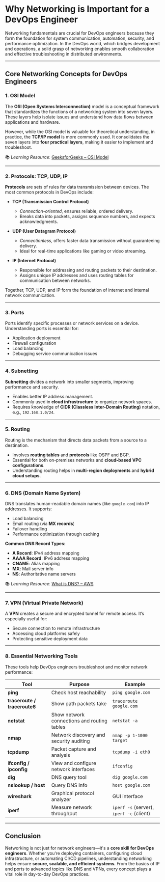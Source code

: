 # Why Networking is Important for a DevOps Engineer

Networking fundamentals are crucial for DevOps engineers because they form the foundation for system communication, automation, security, and performance optimization. In the DevOps world, which bridges development and operations, a solid grasp of networking enables smooth collaboration and effective troubleshooting in distributed environments.

---

## Core Networking Concepts for DevOps Engineers

### 1. OSI Model

The **OSI (Open Systems Interconnection)** model is a conceptual framework that standardizes the functions of a networking system into seven layers. These layers help isolate issues and understand how data flows between applications and hardware. 

However, while the OSI model is valuable for theoretical understanding, in practice, the **TCP/IP model** is more commonly used. It consolidates the seven layers into **four practical layers**, making it easier to implement and troubleshoot.

📚 *Learning Resource*: [GeeksforGeeks – OSI Model](https://www.geeksforgeeks.org/open-systems-interconnectionmodel-osi/)

---

### 2. Protocols: TCP, UDP, IP

**Protocols** are sets of rules for data transmission between devices. The most common protocols in DevOps include:

- **TCP (Transmission Control Protocol)**  
  - *Connection-oriented*, ensures reliable, ordered delivery.  
  - Breaks data into packets, assigns sequence numbers, and expects acknowledgments.

- **UDP (User Datagram Protocol)**  
  - *Connectionless*, offers faster data transmission without guaranteeing delivery.  
  - Ideal for real-time applications like gaming or video streaming.

- **IP (Internet Protocol)**  
  - Responsible for addressing and routing packets to their destination.  
  - Assigns unique IP addresses and uses routing tables for communication between networks.

Together, TCP, UDP, and IP form the foundation of internet and internal network communication.

---

### 3. Ports

Ports identify specific processes or network services on a device. Understanding ports is essential for:

- Application deployment
- Firewall configuration
- Load balancing
- Debugging service communication issues

---

### 4. Subnetting

**Subnetting** divides a network into smaller segments, improving performance and security.

- Enables better IP address management.
- Commonly used in **cloud infrastructure** to organize network spaces.
- Requires knowledge of **CIDR (Classless Inter-Domain Routing)** notation, e.g., `192.168.1.0/24`.

---

### 5. Routing

Routing is the mechanism that directs data packets from a source to a destination. 

- Involves **routing tables** and **protocols** like OSPF and BGP.
- Essential for both on-premises networks and **cloud-based VPC configurations**.
- Understanding routing helps in **multi-region deployments** and **hybrid cloud setups**.

---

### 6. DNS (Domain Name System)

DNS translates human-readable domain names (like `google.com`) into IP addresses. It supports:

- Load balancing
- Email routing (via **MX records**)
- Failover handling
- Performance optimization through caching

**Common DNS Record Types**:
- **A Record**: IPv4 address mapping  
- **AAAA Record**: IPv6 address mapping  
- **CNAME**: Alias mapping  
- **MX**: Mail server info  
- **NS**: Authoritative name servers

📚 *Learning Resource*: [What is DNS? – AWS](https://aws.amazon.com/route53/what-is-dns/)

---

### 7. VPN (Virtual Private Network)

A **VPN** creates a secure and encrypted tunnel for remote access. It’s especially useful for:

- Secure connection to remote infrastructure
- Accessing cloud platforms safely
- Protecting sensitive deployment data

---

### 8. Essential Networking Tools

These tools help DevOps engineers troubleshoot and monitor network performance:

| Tool | Purpose | Example |
|------|---------|---------|
| **ping** | Check host reachability | `ping google.com` |
| **traceroute / traceroute6** | Show path packets take | `traceroute google.com` |
| **netstat** | Show network connections and routing tables | `netstat -a` |
| **nmap** | Network discovery and security auditing | `nmap -p 1-1000 target` |
| **tcpdump** | Packet capture and analysis | `tcpdump -i eth0` |
| **ifconfig / ipconfig** | View and configure network interfaces | `ifconfig` |
| **dig** | DNS query tool | `dig google.com` |
| **nslookup / host** | Query DNS info | `host google.com` |
| **wireshark** | Graphical protocol analyzer | GUI interface |
| **iperf** | Measure network throughput | `iperf -s` (server), `iperf -c` (client) |

---

## Conclusion

Networking is not just for network engineers—it's a **core skill for DevOps engineers**. Whether you're deploying containers, configuring cloud infrastructure, or automating CI/CD pipelines, understanding networking helps ensure **secure, scalable, and efficient systems**. From the basics of IP and ports to advanced topics like DNS and VPNs, every concept plays a vital role in day-to-day DevOps practices.

